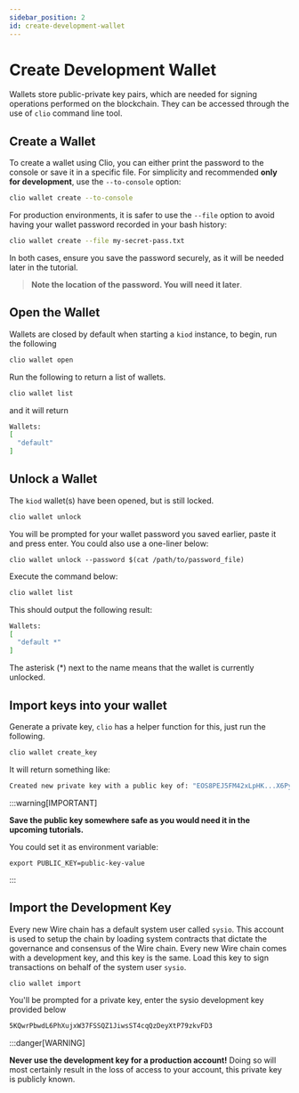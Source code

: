 ```yaml
---
sidebar_position: 2
id: create-development-wallet
---
```


# Create Development Wallet

Wallets store public-private key pairs, which are needed for signing operations performed on the blockchain. They can be accessed through the use of `clio` command line tool.

## Create a Wallet

To create a wallet using Clio, you can either print the password to the console or save it in a specific file. For simplicity and recommended **only for development**, use the `--to-console` option:

<!-- ```jsx title="/src/components/HelloCodeTitle.js"
function HelloCodeTitle(props) {
  return <h1>Hello, {props.name}</h1>;
}
``` -->

<!-- ```js
console.log('Every repo must come with a mascot.');
``` -->

```bash
clio wallet create --to-console
```

For production environments, it is safer to use the `--file` option to avoid having your wallet password recorded in your bash history:

```bash
clio wallet create --file my-secret-pass.txt
```

In both cases, ensure you save the password securely, as it will be needed later in the tutorial.

> **Note the location of the password. You will need it later**.

## Open the Wallet

Wallets are closed by default when starting a `kiod` instance, to begin, run the following

```bash
clio wallet open
```

Run the following to return a list of wallets.

```bash
clio wallet list
```

and it will return

```bash
Wallets:
[
  "default"
]
```

## Unlock a Wallet

The `kiod` wallet(s) have been opened, but is still locked.

```bash
clio wallet unlock
```

You will be prompted for your wallet password you saved earlier, paste it and press enter. You could also use a one-liner below:

`clio wallet unlock --password $(cat /path/to/password_file)`

Execute the command below:

```bash
clio wallet list
```

This should output the following result:

```bash
Wallets:
[
  "default *"
]
```

The asterisk (\*) next to the name means that the wallet is currently unlocked.

## Import keys into your wallet​

Generate a private key, `clio` has a helper function for this, just run the following.

```bash
clio wallet create_key
```

It will return something like:

```bash
Created new private key with a public key of: "EOS8PEJ5FM42xLpHK...X6PymQu97KrGDJQY5Y"
```

:::warning[IMPORTANT]

**Save the public key somewhere safe as you would need it in the upcoming tutorials.**

You could set it as environment variable:

`export PUBLIC_KEY=public-key-value`

:::

## Import the Development Key​

Every new Wire chain has a default system user called `sysio`. This account is used to setup the chain by loading system contracts that dictate the governance and consensus of the Wire chain. Every new Wire chain comes with a development key, and this key is the same. Load this key to sign transactions on behalf of the system user `sysio`.

```bash
clio wallet import
```

You'll be prompted for a private key, enter the sysio development key provided below

```bash
5KQwrPbwdL6PhXujxW37FSSQZ1JiwsST4cqQzDeyXtP79zkvFD3
```

:::danger[WARNING]

**Never use the development key for a production account!** Doing so will most certainly result in the loss of access to your account, this private key is publicly known.
